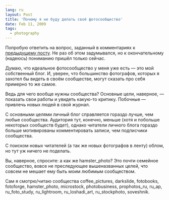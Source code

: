 ```yaml
---
lang: ru
layout: Post
title: 'Почему я не буду делать своё фотосообщество'
date: Feb 11, 2009
tags:
  - photography
---
```


Попробую ответить на вопрос, заданный в комментариях к [предыдущему посту](http://birdwatcher.ru/blog/3154/ "Про фотосообщества в ЖЖ"). Не раз об этом задумывался, но к окончательному (надеюсь) пониманию пришёл только сейчас.

<!--more-->

Думаю, что идеальное фотосообщество у меня уже есть — это мой собственный блог. И, уверен, что большинство фотографов, которых я захотел бы видеть в своём сообществе, могут сказать про себя примерно то же самое.

Ведь для чего вообще нужны сообщества? Основные цели, наверное, — показать свои работы и увидеть какую-то критику. Побочные — привлечь новых людей в свой журнал.

С основными целями личный блог справляется гораздо лучше, чем любые сообщества. Аудитория тут, конечно, меньше (хотя и побольше некоторых сообществ будет), однако читатели личного блога гораздо больше мотивированы комментировать записи, чем подписчики сообщества.

С поиском новых читателей (а так же новых фотографов в ленту) облом, но тут уж ничего не поделать.

Вы, наверное, спросите: а как же hamster_photo? Это почти семейное сообщество, вовсе не преследующее вышеназванных целей, что совсем не мешает ему быть моим любимым сообществом.

Сам я смотрю/читаю сообщества coffee_pictures, darkslide, fotobooks, fotoforge, hamster_photo, microstock, photobusiness, prophotos_ru, ru_ap, ru_foto_study, ru_lightroom, ru_loshadi_art, ru_stockphoto, soveshnik.

